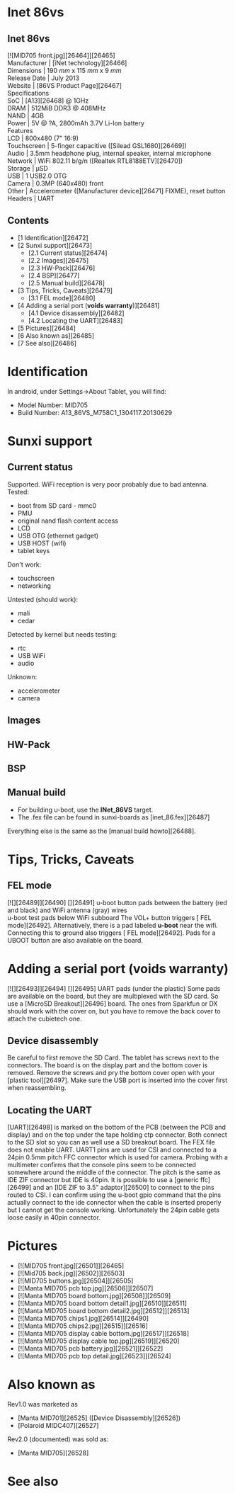 # Inet 86vs
Inet 86vs  
---  
[![MID705 front.jpg][26464]][26465]  
Manufacturer |  [iNet technology][26466]  
Dimensions |  190 _mm_ x 115 _mm_ x 9 _mm_  
Release Date |  July 2013   
Website |  [86VS Product Page][26467]  
Specifications   
SoC |  [A13][26468] @ 1GHz   
DRAM |  512MiB DDR3 @ 408MHz   
NAND |  4GB   
Power |  5V @ ?A, 2800mAh 3.7V Li-Ion battery   
Features   
LCD |  800x480 (7" 16:9)   
Touchscreen |  5-finger capacitive ([Silead GSL1680][26469])   
Audio |  3.5mm headphone plug, internal speaker, internal microphone   
Network |  WiFi 802.11 b/g/n ([Realtek RTL8188ETV][26470])   
Storage |  µSD   
USB |  1 USB2.0 OTG   
Camera |  0.3MP (640x480) front   
Other |  Accelerometer ([Manufacturer device][26471] FIXME), reset button   
Headers |  UART   
## Contents
  * [1 Identification][26472]
  * [2 Sunxi support][26473]
    * [2.1 Current status][26474]
    * [2.2 Images][26475]
    * [2.3 HW-Pack][26476]
    * [2.4 BSP][26477]
    * [2.5 Manual build][26478]
  * [3 Tips, Tricks, Caveats][26479]
    * [3.1 FEL mode][26480]
  * [4 Adding a serial port (**voids warranty**)][26481]
    * [4.1 Device disassembly][26482]
    * [4.2 Locating the UART][26483]
  * [5 Pictures][26484]
  * [6 Also known as][26485]
  * [7 See also][26486]

# Identification
In android, under Settings->About Tablet, you will find: 
  * Model Number: MID705
  * Build Number: A13_86VS_M758C1_1304117.20130629

# Sunxi support
## Current status
Supported. 
WiFi reception is very poor probably due to bad antenna. 
Tested: 
  * boot from SD card - mmc0
  * PMU
  * original nand flash content access
  * LCD
  * USB OTG (ethernet gadget)
  * USB HOST (wifi)
  * tablet keys

Don't work: 
  * touchscreen
  * networking

Untested (should work): 
  * mali
  * cedar

Detected by kernel but needs testing: 
  * rtc
  * USB WiFi
  * audio

Unknown: 
  * accelerometer
  * camera

## Images
## HW-Pack
## BSP
## Manual build
  * For building u-boot, use the **INet_86VS** target.
  * The .fex file can be found in sunxi-boards as [inet_86.fex][26487]

Everything else is the same as the [manual build howto][26488]. 
# Tips, Tricks, Caveats
## FEL mode
[![][26489]][26490]
[][26491]
u-boot button pads between the battery (red and black) and WiFi antenna (gray) wires   
u-boot test pads below WiFi subboard
The VOL+ button triggers [ FEL mode][26492]. 
Alternatively, there is a pad labeled **u-boot** near the wifi. Connecting this to ground also triggers [ FEL mode][26492]. Pads for a UBOOT button are also available on the board. 
# Adding a serial port (**voids warranty**)
[![][26493]][26494]
[][26495]
UART pads (under the plastic)
Some pads are available on the board, but they are multiplexed with the SD card. So use a [MicroSD Breakout][26496] board. The ones from Sparkfun or DX should work with the cover on, but you have to remove the back cover to attach the cubietech one. 
## Device disassembly
Be careful to first remove the SD Card. 
The tablet has screws next to the connectors. The board is on the display part and the bottom cover is removed. Remove the screws and pry the bottom cover open with your [plastic tool][26497]. 
Make sure the USB port is inserted into the cover first when reassembling. 
## Locating the UART
[UART][26498] is marked on the bottom of the PCB (between the PCB and display) and on the top under the tape holding ctp connector. Both connect to the SD slot so you can as well use a SD breakout board. The FEX file does not enable UART. 
UART1 pins are used for CSI and connected to a 24pin 0.5mm pitch FFC connector which is used for camera. Probing with a multimeter confirms that the console pins seem to be connected somewhere around the middle of the connector. The pitch is the same as IDE ZIF connector but IDE is 40pin. 
It is possible to use a [generic ffc][26499] and an [IDE ZIF to 3.5" adaptor][26500] to connect to the pins routed to CSI. I can confirm using the u-boot gpio command that the pins actually connect to the ide connector when the cable is inserted properly but I cannot get the console working. Unfortunately the 24pin cable gets loose easily in 40pin connector. 
# Pictures
  * [![MID705 front.jpg][26501]][26465]
  * [![Mid705 back.jpg][26502]][26503]
  * [![MID705 buttons.jpg][26504]][26505]
  * [![Manta MID705 pcb top.jpg][26506]][26507]
  * [![Manta MID705 board bottom.jpg][26508]][26509]
  * [![Manta MID705 board bottom detail1.jpg][26510]][26511]
  * [![Manta MID705 board bottom detail2.jpg][26512]][26513]
  * [![Manta MID705 chips1.jpg][26514]][26490]
  * [![Manta MID705 chips2.jpg][26515]][26516]
  * [![Manta MID705 display cable bottom.jpg][26517]][26518]
  * [![Manta MID705 display cable top.jpg][26519]][26520]
  * [![Manta MID705 pcb battery.jpg][26521]][26522]
  * [![Manta MID705 pcb top detail.jpg][26523]][26524]

# Also known as
Rev1.0 was marketed as 
  * [Manta MID701][26525] ([Device Disassembly][26526])
  * [Polaroid MIDC407][26527]

Rev2.0 (documented) was sold as: 
  * [Manta MID705][26528]

# See also
